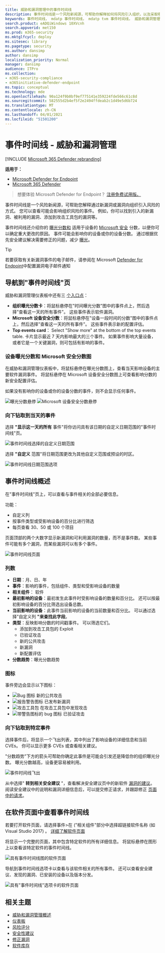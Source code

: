 ```yaml
---
title: 威胁和漏洞管理中的事件时间线
description: 事件时间线是一个风险新闻源，可帮助你解释如何将风险引入组织，以及采取哪些缓解措施来降低风险。
keywords: 事件时间线， mdatp 事件时间线， mdatp tvm 事件时间线， 威胁和漏洞管理， Microsoft Defender for Endpoint
search.product: eADQiWindows 10XVcnh
search.appverid: met150
ms.prod: m365-security
ms.mktglfcycl: deploy
ms.sitesec: library
ms.pagetype: security
ms.author: dansimp
author: dansimp
localization_priority: Normal
manager: dansimp
audience: ITPro
ms.collection:
- m365-security-compliance
- m365initiative-defender-endpoint
ms.topic: conceptual
ms.technology: mde
ms.openlocfilehash: 90a124f9b0bf9ef775141e359224fde566c61c8d
ms.sourcegitcommit: 582555d2b4ef5f2e2494ffdeab2c1d49e5d6b724
ms.translationtype: MT
ms.contentlocale: zh-CN
ms.lasthandoff: 04/01/2021
ms.locfileid: "51501200"
---
```

# <a name="event-timeline---threat-and-vulnerability-management"></a>事件时间线 - 威胁和漏洞管理

[!INCLUDE [Microsoft 365 Defender rebranding](../../includes/microsoft-defender.md)]


**适用于：**
- [Microsoft Defender for Endpoint](https://go.microsoft.com/fwlink/?linkid=2154037)
- [Microsoft 365 Defender](https://go.microsoft.com/fwlink/?linkid=2118804)

>想要体验 Microsoft Defender for Endpoint？ [注册免费试用版。](https://www.microsoft.com/microsoft-365/windows/microsoft-defender-atp?ocid=docs-wdatp-portaloverview-abovefoldlink)

事件时间线是一个风险新闻源，可帮助您解释通过新漏洞或漏洞向组织引入风险的方式。 您可以查看可能会影响组织风险的事件。 例如，你可以找到引入的新漏洞、被利用的漏洞、添加到攻击工具包的漏洞等。

事件时间线还介绍你的 [曝光分数和](tvm-exposure-score.md) 适用于设备的 [Microsoft 安全](tvm-microsoft-secure-score-devices.md) 分数，以便你可以确定重大更改的原因。 事件可能会影响你的设备或你的设备分数。 通过根据优先安全建议解决需要修正的问题，减少 [曝光](tvm-security-recommendation.md)。

>[!TIP]
>若要获取有关新漏洞事件的电子邮件，请参阅在 Microsoft [Defender for Endpoint](configure-vulnerability-email-notifications.md)中配置漏洞电子邮件通知

## <a name="navigate-to-the-event-timeline-page"></a>导航到"事件时间线"页

威胁和漏洞管理仪表板中还有三 [个入口点](tvm-dashboard-insights.md)：

- **组织曝光分数卡**：将鼠标悬停在"时间曝光分数"图中的事件点上，然后选择"查看这一天的所有事件"。 这些事件表示软件漏洞。
- **Microsoft 设备安全分数**：将鼠标悬停在"设备一段时间的分数"图中的事件点上，然后选择"查看这一天的所有事件"。 这些事件表示新的配置评估。
- **Top events card**： Select "Show more" at the bottom of the top events table. 卡片显示最近 7 天内影响最大的三个事件。 如果事件影响大量设备，或者它是一个关键漏洞，则可包括有影响的事件。

### <a name="exposure-score-and-microsoft-secure-score-for-devices-graphs"></a>设备曝光分数和 Microsoft 安全分数图

在威胁和漏洞管理仪表板中，将鼠标悬停在曝光分数图上，查看当天影响设备的主要软件漏洞事件。 将鼠标悬停在 Microsoft 设备安全分数图上可查看影响分数的新安全配置评估。

如果没有影响你的设备或你的设备分数的事件，则不会显示任何事件。

![曝光分数悬停 ](images/tvm-event-timeline-exposure-score350.png) 
 ![ Microsoft 设备安全分数悬停](images/tvm-event-timeline-device-hover360.png)

### <a name="drill-down-to-events-from-that-day"></a>向下钻取到当天的事件

选择 **"显示这一天的所有** 事件"将你访问具有该日期的自定义日期范围的"事件时间线"页。

![事件时间线选择的自定义日期范围](images/tvm-event-timeline-drilldown.png)

选择 **"自定义** 范围"将日期范围更改为其他自定义范围或预设的时区。

![事件时间线日期范围选项](images/tvm-event-timeline-dates.png)

## <a name="event-timeline-overview"></a>事件时间线概述

在"事件时间线"页上，可以查看与事件相关的全部必要信息。 

功能：

- 自定义列
- 按事件类型或受影响设备的百分比进行筛选
- 每页查看 30、50 或 100 个项目

页面顶部的两个大数字显示新漏洞和可利用漏洞的数量，而不是事件数。 某些事件可能有多个漏洞，而某些漏洞可以有多个事件。

![事件时间线页面](images/tvm-event-timeline-overview-mixed-type.png)

### <a name="columns"></a>列数

- **日期**：月、日、年
- **事件**：影响的事件，包括组件、类型和受影响设备的数量
- **相关组件**： 软件
- **最初影响的设备**：最初发生此事件时受影响设备的数量和百分比。 还可以按最初影响设备的百分比筛选出设备总数。
- **当前影响的设备**：此事件当前影响的设备的当前数量和百分比。 可以通过选择"自定义列 **"来查找此字段**。
- **类型**：反映影响分数的时间戳事件。 可以筛选它们。
    - 添加到攻击工具包的 Exploit
    - 已验证攻击
    - 新的公共攻击
    - 新漏洞
    - 新配置评估
- **分数趋势**：曝光分数趋势

### <a name="icons"></a>图标

事件旁边会显示以下图标：

- ![Bug 图标](images/tvm-black-bug-icon.png) 新的公共攻击
- ![报告警告图标](images/report-warning-icon.png) 已发布新漏洞
- ![攻击工具包](images/bug-lightning-icon2.png) 在攻击工具包中发现攻击
- ![带警告图标的 bug 图标](images/bug-caution-icon2.png) 已验证攻击

### <a name="drill-down-to-a-specific-event"></a>向下钻取到特定事件

选择事件后，将显示一个飞出列表，其中列出了影响设备的详细信息和当前 CVEs。 你可以显示更多 CVEs 或查看相关建议。

"分数趋势"下方的箭头可帮助你确定此事件是可能会引发还是降低你的组织曝光分数。 曝光分数越高，设备更容易被利用。

![事件时间线飞出](images/tvm-event-timeline-flyout500.png)

从中选择" **转到相关安全建议** "，查看解决安全建议页中的新软件 [漏洞的建议](tvm-security-recommendation.md)。 阅读安全建议中的说明和漏洞详细信息后，可以提交修正请求，并跟踪修正 [页面中的请求](tvm-remediation.md)。  

## <a name="view-event-timelines-in-software-pages"></a>在软件页面中查看事件时间线

若要打开软件页面，请选择事件>在 ("相关组件"部分中选择超链接软件名称 (如 Visual Studio 2017) 。 [详细了解软件页面](tvm-software-inventory.md#software-pages)

将显示一个完整的页面，其中包含特定软件的所有详细信息。 将鼠标悬停在图形上以查看该特定软件的事件时间线。

![具有事件时间线图的软件页面](images/tvm-event-timeline-software2.png)

导航到事件时间线选项卡以查看与该软件相关的所有事件。 还可以查看安全建议、发现的漏洞、已安装的设备以及版本分发。

![具有"事件时间线"选项卡的软件页面](images/tvm-event-timeline-software-pages.png)

## <a name="related-topics"></a>相关主题

- [威胁和漏洞管理概述](next-gen-threat-and-vuln-mgt.md)
- [仪表板](tvm-dashboard-insights.md)
- [风险评分](tvm-exposure-score.md)
- [安全性建议](tvm-security-recommendation.md)
- [修正漏洞](tvm-remediation.md)
- [软件库存](tvm-software-inventory.md)

